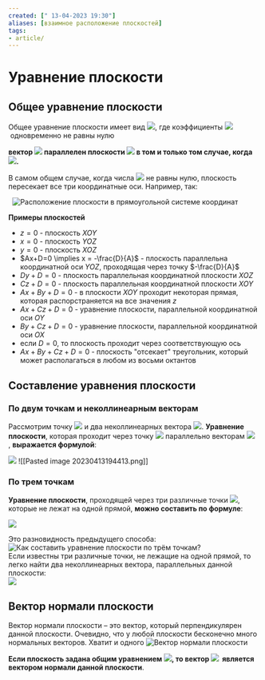 ```yaml
---
created: [" 13-04-2023 19:30"]
aliases: [взаимное расположение плоскостей]
tags:
- article/
---
```


# Уравнение плоскости

## Общее уравнение плоскости
Общее уравнение плоскости имеет вид ![](http://mathprofi.ru/d/uravnenie_ploskosti_clip_image014.gif), где коэффициенты ![](http://mathprofi.ru/d/uravnenie_ploskosti_clip_image016.gif) одновременно не равны нулю


**вектор ![](http://mathprofi.ru/d/uravnenie_ploskosti_clip_image164.gif) параллелен плоскости ![](http://mathprofi.ru/d/uravnenie_ploskosti_clip_image014_0004.gif) в том и только том случае, когда ![](http://mathprofi.ru/d/uravnenie_ploskosti_clip_image166.gif).**



В самом общем случае, когда числа ![](http://mathprofi.ru/d/uravnenie_ploskosti_clip_image018.gif) не равны нулю, плоскость пересекает все три координатные оси. Например, так:

  ![Расположение плоскости в прямоугольной системе координат](http://mathprofi.ru/d/uravnenie_ploskosti_clip_image020.jpg)

**Примеры плоскостей**
- $z=0$ - плоскость $XOY$
- $x=0$ - плоскость $YOZ$
- $y=0$ - плоскость $XOZ$
- $Ax+D=0 \implies x = -\frac{D}{A}$ - плоскость параллельна координатной оси $YOZ$, проходящая через точку $-\frac{D}{A}$
- $Dy+D=0$ - плоскость параллельная координатной плоскости $XOZ$
- $Cz+D=0$ - плоскость параллельная координатной плоскости $XOY$
- $Ax+By+D=0$ - в плоскости $XOY$ проходит некоторая прямая, которая распорстраняется на все значения $z$
- $Ax+Cz+D=0$ - уравнение плоскости, параллельной координатной оси $OY$
- $By+Cz+D=0$ - уравнение плоскости, параллельной координатной оси $OX$
- если $D=0$, то плоскость проходит через соответствующую ось
- $Ax+By+Cz+D=0$ - плоскость "отсекает" треугольник, который может располагаться в любом из восьми октантов


## Составление уравнения плоскости

### По двум точкам и неколлинеарным векторам

Рассмотрим точку ![](http://mathprofi.ru/d/uravnenie_ploskosti_clip_image092.gif) и два неколлинеарных вектора ![](http://mathprofi.ru/d/uravnenie_ploskosti_clip_image094.gif). **Уравнение плоскости**, которая проходит через точку ![](http://mathprofi.ru/d/uravnenie_ploskosti_clip_image096.gif) параллельно векторам ![](http://mathprofi.ru/d/uravnenie_ploskosti_clip_image098.gif), **выражается формулой**:

![](http://mathprofi.ru/d/uravnenie_ploskosti_clip_image100.gif)
![[Pasted image 20230413194413.png]]

### По трем точкам
**Уравнение плоскости**, проходящей через три различные точки ![](http://mathprofi.ru/d/uravnenie_ploskosti_clip_image126.gif), которые не лежат на одной прямой, **можно составить по формуле**:

![](http://mathprofi.ru/d/uravnenie_ploskosti_clip_image128.gif)

Это разновидность предыдущего способа:
![Как составить уравнение плоскости по трём точкам?](http://mathprofi.ru/d/uravnenie_ploskosti_clip_image130.jpg)  
Если известны три различные точки, не лежащие на одной прямой, то легко найти два неколлинеарных вектора, параллельных данной плоскости:  
![](http://mathprofi.ru/d/uravnenie_ploskosti_clip_image132.gif)

## Вектор нормали плоскости

Вектор нормали плоскости – это вектор, который перпендикулярен данной плоскости. Очевидно, что у любой плоскости бесконечно много нормальных векторов. Хватит и одного
![Вектор нормали  плоскости](http://mathprofi.ru/d/uravnenie_ploskosti_clip_image145.jpg)


**Если плоскость задана общим уравнением ![](http://mathprofi.ru/d/uravnenie_ploskosti_clip_image014_0003.gif), то вектор ![](http://mathprofi.ru/d/uravnenie_ploskosti_clip_image147.gif)  является вектором нормали данной плоскости**.